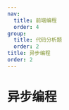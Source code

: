 ```yaml
---
nav:
  title: 前端编程
  order: 4
group:
  title: 代码分析题
  order: 2
title: 异步编程
order: 2
---
```


# 异步编程
